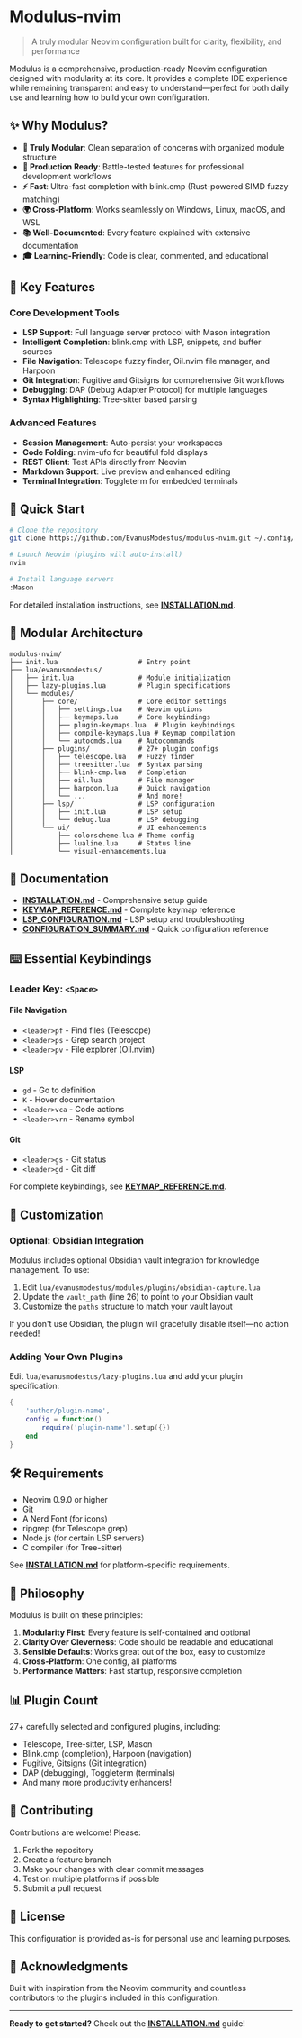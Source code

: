 # Modulus-nvim

> A truly modular Neovim configuration built for clarity, flexibility, and performance

Modulus is a comprehensive, production-ready Neovim configuration designed with modularity at its core. It provides a complete IDE experience while remaining transparent and easy to understand—perfect for both daily use and learning how to build your own configuration.

## ✨ Why Modulus?

- **🧩 Truly Modular**: Clean separation of concerns with organized module structure
- **🚀 Production Ready**: Battle-tested features for professional development workflows
- **⚡ Fast**: Ultra-fast completion with blink.cmp (Rust-powered SIMD fuzzy matching)
- **🌍 Cross-Platform**: Works seamlessly on Windows, Linux, macOS, and WSL
- **📚 Well-Documented**: Every feature explained with extensive documentation
- **🎓 Learning-Friendly**: Code is clear, commented, and educational

## 🎯 Key Features

### Core Development Tools
- **LSP Support**: Full language server protocol with Mason integration
- **Intelligent Completion**: blink.cmp with LSP, snippets, and buffer sources
- **File Navigation**: Telescope fuzzy finder, Oil.nvim file manager, and Harpoon
- **Git Integration**: Fugitive and Gitsigns for comprehensive Git workflows
- **Debugging**: DAP (Debug Adapter Protocol) for multiple languages
- **Syntax Highlighting**: Tree-sitter based parsing

### Advanced Features
- **Session Management**: Auto-persist your workspaces
- **Code Folding**: nvim-ufo for beautiful fold displays
- **REST Client**: Test APIs directly from Neovim
- **Markdown Support**: Live preview and enhanced editing
- **Terminal Integration**: Toggleterm for embedded terminals

## 🚀 Quick Start

```bash
# Clone the repository
git clone https://github.com/EvanusModestus/modulus-nvim.git ~/.config/nvim

# Launch Neovim (plugins will auto-install)
nvim

# Install language servers
:Mason
```

For detailed installation instructions, see **[INSTALLATION.md](INSTALLATION.md)**.

## 📁 Modular Architecture

```
modulus-nvim/
├── init.lua                    # Entry point
├── lua/evanusmodestus/
│   ├── init.lua                # Module initialization
│   ├── lazy-plugins.lua        # Plugin specifications
│   └── modules/
│       ├── core/               # Core editor settings
│       │   ├── settings.lua    # Neovim options
│       │   ├── keymaps.lua     # Core keybindings
│       │   ├── plugin-keymaps.lua  # Plugin keybindings
│       │   ├── compile-keymaps.lua # Keymap compilation
│       │   └── autocmds.lua    # Autocommands
│       ├── plugins/            # 27+ plugin configs
│       │   ├── telescope.lua   # Fuzzy finder
│       │   ├── treesitter.lua  # Syntax parsing
│       │   ├── blink-cmp.lua   # Completion
│       │   ├── oil.lua         # File manager
│       │   ├── harpoon.lua     # Quick navigation
│       │   └── ...             # And more!
│       ├── lsp/                # LSP configuration
│       │   ├── init.lua        # LSP setup
│       │   └── debug.lua       # LSP debugging
│       └── ui/                 # UI enhancements
│           ├── colorscheme.lua # Theme config
│           ├── lualine.lua     # Status line
│           └── visual-enhancements.lua
```

## 📖 Documentation

- **[INSTALLATION.md](INSTALLATION.md)** - Comprehensive setup guide
- **[KEYMAP_REFERENCE.md](KEYMAP_REFERENCE.md)** - Complete keymap reference
- **[LSP_CONFIGURATION.md](LSP_CONFIGURATION.md)** - LSP setup and troubleshooting
- **[CONFIGURATION_SUMMARY.md](CONFIGURATION_SUMMARY.md)** - Quick configuration reference

## ⌨️ Essential Keybindings

### Leader Key: `<Space>`

#### File Navigation
- `<leader>pf` - Find files (Telescope)
- `<leader>ps` - Grep search project
- `<leader>pv` - File explorer (Oil.nvim)

#### LSP
- `gd` - Go to definition
- `K` - Hover documentation
- `<leader>vca` - Code actions
- `<leader>vrn` - Rename symbol

#### Git
- `<leader>gs` - Git status
- `<leader>gd` - Git diff

For complete keybindings, see **[KEYMAP_REFERENCE.md](KEYMAP_REFERENCE.md)**.

## 🔧 Customization

### Optional: Obsidian Integration

Modulus includes optional Obsidian vault integration for knowledge management. To use:

1. Edit `lua/evanusmodestus/modules/plugins/obsidian-capture.lua`
2. Update the `vault_path` (line 26) to point to your Obsidian vault
3. Customize the `paths` structure to match your vault layout

If you don't use Obsidian, the plugin will gracefully disable itself—no action needed!

### Adding Your Own Plugins

Edit `lua/evanusmodestus/lazy-plugins.lua` and add your plugin specification:
```lua
{
    'author/plugin-name',
    config = function()
        require('plugin-name').setup({})
    end
}
```

## 🛠️ Requirements

- Neovim 0.9.0 or higher
- Git
- A Nerd Font (for icons)
- ripgrep (for Telescope grep)
- Node.js (for certain LSP servers)
- C compiler (for Tree-sitter)

See **[INSTALLATION.md](INSTALLATION.md)** for platform-specific requirements.

## 🎯 Philosophy

Modulus is built on these principles:

1. **Modularity First**: Every feature is self-contained and optional
2. **Clarity Over Cleverness**: Code should be readable and educational
3. **Sensible Defaults**: Works great out of the box, easy to customize
4. **Cross-Platform**: One config, all platforms
5. **Performance Matters**: Fast startup, responsive completion

## 📊 Plugin Count

27+ carefully selected and configured plugins, including:
- Telescope, Tree-sitter, LSP, Mason
- Blink.cmp (completion), Harpoon (navigation)
- Fugitive, Gitsigns (Git integration)
- DAP (debugging), Toggleterm (terminals)
- And many more productivity enhancers!

## 🤝 Contributing

Contributions are welcome! Please:
1. Fork the repository
2. Create a feature branch
3. Make your changes with clear commit messages
4. Test on multiple platforms if possible
5. Submit a pull request

## 📄 License

This configuration is provided as-is for personal use and learning purposes.

## 🙏 Acknowledgments

Built with inspiration from the Neovim community and countless contributors to the plugins included in this configuration.

---

**Ready to get started?** Check out the **[INSTALLATION.md](INSTALLATION.md)** guide!
